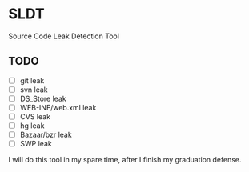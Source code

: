 # SLDT
Source Code Leak Detection Tool

## TODO

- [ ] git leak
- [ ] svn leak
- [ ] DS_Store leak
- [ ] WEB-INF/web.xml leak
- [ ] CVS leak
- [ ] hg leak
- [ ] Bazaar/bzr leak
- [ ] SWP leak

I will do this tool in my spare time, after I finish my graduation defense.
